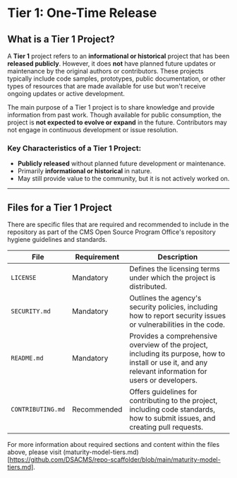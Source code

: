 # Tier 1: One-Time Release

## What is a Tier 1 Project?

A **Tier 1** project refers to an **informational or historical** project that has been **released publicly**. However, it does **not** have planned future updates or maintenance by the original authors or contributors. These projects typically include code samples, prototypes, public documentation, or other types of resources that are made available for use but won't receive ongoing updates or active development.

The main purpose of a Tier 1 project is to share knowledge and provide information from past work. Though available for public consumption, the project is **not expected to evolve or expand** in the future. Contributors may not engage in continuous development or issue resolution.

### Key Characteristics of a Tier 1 Project:
- **Publicly released** without planned future development or maintenance.
- Primarily **informational or historical** in nature.
- May still provide value to the community, but it is not actively worked on.
  
---

## Files for a Tier 1 Project

There are specific files that are required and recommended to include in the repository as part of the CMS Open Source Program Office's repository hygiene guidelines and standards.


| **File**              | **Requirement** | **Description**                                                                                             |
|-----------------------|-----------------|-------------------------------------------------------------------------------------------------------------|
| `LICENSE`             | Mandatory       | Defines the licensing terms under which the project is distributed. |
| `SECURITY.md`         | Mandatory       | Outlines the agency's security policies, including how to report security issues or vulnerabilities in the code. |
| `README.md`           | Mandatory       | Provides a comprehensive overview of the project, including its purpose, how to install or use it, and any relevant information for users or developers. |
| `CONTRIBUTING.md`     | Recommended     | Offers guidelines for contributing to the project, including code standards, how to submit issues, and creating pull requests. |

For more information about required sections and content within the files above, please visit (maturity-model-tiers.md)[https://github.com/DSACMS/repo-scaffolder/blob/main/maturity-model-tiers.md].